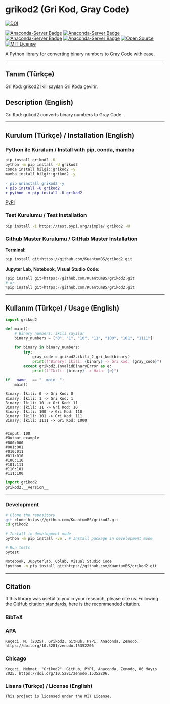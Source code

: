 # grikod2 (Gri Kod, Gray Code)

[![DOI](https://zenodo.org/badge/DOI/10.5281/zenodo.15352206.svg)](https://doi.org/10.5281/zenodo.15352206)

[![Anaconda-Server Badge](https://anaconda.org/bilgi/grikod2/badges/version.svg)](https://anaconda.org/bilgi/grikod2)
[![Anaconda-Server Badge](https://anaconda.org/bilgi/grikod2/badges/latest_release_date.svg)](https://anaconda.org/bilgi/grikod2)
[![Anaconda-Server Badge](https://anaconda.org/bilgi/grikod2/badges/platforms.svg)](https://anaconda.org/bilgi/grikod2)
[![Anaconda-Server Badge](https://anaconda.org/bilgi/grikod2/badges/license.svg)](https://anaconda.org/bilgi/grikod2)
[![Open Source](https://img.shields.io/badge/Open%20Source-Open%20Source-brightgreen.svg)](https://opensource.org/)
[![MIT License](https://img.shields.io/badge/License-MIT-yellow.svg)](https://opensource.org/licenses/MIT)


A Python library for converting binary numbers to Gray Code with ease.

---

## Tanım (Türkçe)
Gri Kod: grikod2 İkili sayıları Gri Koda çevirir.

## Description (English)
Gri Kod: grikod2 converts binary numbers to Gray Code.

---

## Kurulum (Türkçe) / Installation (English)

### Python ile Kurulum / Install with pip, conda, mamba
```bash
pip install grikod2 -U
python -m pip install -U grikod2
conda install bilgi::grikod2 -y
mamba install bilgi::grikod2 -y
```

```diff
- pip uninstall grikod2 -y
+ pip install -U grikod2
+ python -m pip install -U grikod2
```

[PyPI](https://pypi.org/project/grikod2/)

### Test Kurulumu / Test Installation

```bash
pip install -i https://test.pypi.org/simple/ grikod2 -U
```

### Github Master Kurulumu / GitHub Master Installation

**Terminal:**

```bash
pip install git+https://github.com/KuantumBS/grikod2.git
```

**Jupyter Lab, Notebook, Visual Studio Code:**

```python
!pip install git+https://github.com/KuantumBS/grikod2.git
# or
%pip install git+https://github.com/KuantumBS/grikod2.git
```

---

## Kullanım (Türkçe) / Usage (English)

```python
import grikod2

def main():
    # Binary numbers: ikili sayılar
    binary_numbers = ["0", "1", "10", "11", "100", "101", "1111"]

    for binary in binary_numbers:
        try:
            gray_code = grikod2.ikili_2_gri_kod(binary)
            print(f"Binary: İkili: {binary} -> Gri Kod: {gray_code}")
        except grikod2.InvalidBinaryError as e:
            print(f"İkili: {binary} -> Hata: {e}")

if __name__ == "__main__":
    main()
```
```
Binary: İkili: 0 -> Gri Kod: 0
Binary: İkili: 1 -> Gri Kod: 1
Binary: İkili: 10 -> Gri Kod: 11
Binary: İkili: 11 -> Gri Kod: 10
Binary: İkili: 100 -> Gri Kod: 110
Binary: İkili: 101 -> Gri Kod: 111
Binary: İkili: 1111 -> Gri Kod: 1000


#Input: 100
#Output example
#000:000
#001:001
#010:011
#011:010
#100:110
#101:111
#110:101
#111:100
```

```python
import grikod2
grikod2.__version__
```
---

### Development
```bash
# Clone the repository
git clone https://github.com/KuantumBS/grikod2.git
cd grikod2

# Install in development mode
python -m pip install -ve . # Install package in development mode

# Run tests
pytest

Notebook, Jupyterlab, Colab, Visual Studio Code
!python -m pip install git+https://github.com/KuantumBS/grikod2.git
```
---

## Citation

If this library was useful to you in your research, please cite us. Following the [GitHub citation standards](https://docs.github.com/en/github/creating-cloning-and-archiving-repositories/creating-a-repository-on-github/about-citation-files), here is the recommended citation.

### BibTeX


### APA

```
Keçeci, M. (2025). Grikod2. GitHub, PYPI, Anaconda, Zenodo. https://doi.org/10.5281/zenodo.15352206

```

### Chicago

```
Keçeci, Mehmet. "Grikod2". GitHub, PYPI, Anaconda, Zenodo, 06 Mayıs 2025. https://doi.org/10.5281/zenodo.15352206.

```


### Lisans (Türkçe) / License (English)

```
This project is licensed under the MIT License.
```

